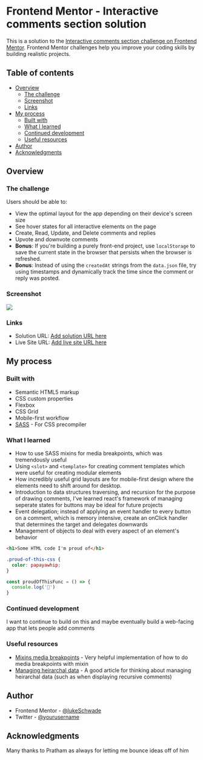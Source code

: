 # Frontend Mentor - Interactive comments section solution

This is a solution to the [Interactive comments section challenge on Frontend Mentor](https://www.frontendmentor.io/challenges/interactive-comments-section-iG1RugEG9). Frontend Mentor challenges help you improve your coding skills by building realistic projects. 

## Table of contents

- [Overview](#overview)
  - [The challenge](#the-challenge)
  - [Screenshot](#screenshot)
  - [Links](#links)
- [My process](#my-process)
  - [Built with](#built-with)
  - [What I learned](#what-i-learned)
  - [Continued development](#continued-development)
  - [Useful resources](#useful-resources)
- [Author](#author)
- [Acknowledgments](#acknowledgments)


## Overview

### The challenge

Users should be able to:

- View the optimal layout for the app depending on their device's screen size
- See hover states for all interactive elements on the page
- Create, Read, Update, and Delete comments and replies
- Upvote and downvote comments
- **Bonus**: If you're building a purely front-end project, use `localStorage` to save the current state in the browser that persists when the browser is refreshed.
- **Bonus**: Instead of using the `createdAt` strings from the `data.json` file, try using timestamps and dynamically track the time since the comment or reply was posted.

### Screenshot

![](./screenshot.jpg)




### Links

- Solution URL: [Add solution URL here](https://your-solution-url.com)
- Live Site URL: [Add live site URL here](https://your-live-site-url.com)

## My process

### Built with

- Semantic HTML5 markup
- CSS custom properties
- Flexbox
- CSS Grid
- Mobile-first workflow
- [SASS](https://sass-lang.com/) - For CSS precompiler


### What I learned
- How to use SASS mixins for media breakpoints, which was tremendously useful
- Using `<slot>` and `<template>` for creating comment templates which were useful for creating modular elements
- How incredibly useful grid layouts are for mobile-first design where the elements need to shift around for desktop.
- Introduction to data structures traversing, and recursion for the purpose of drawing comments, I've learned react's framework of managing seperate states for buttons may be ideal for future projects
- Event delegation; instead of applying an event handler to every button on a comment, which is memory intensive, create an onClick handler that determines the target and delegates downwards
- Management of objects to deal with every aspect of an element's behavior


```html
<h1>Some HTML code I'm proud of</h1>
```
```css
.proud-of-this-css {
  color: papayawhip;
}
```
```js
const proudOfThisFunc = () => {
  console.log('🎉')
}
```



### Continued development

I want to continue to build on this and maybe eventually build a web-facing app that lets people add comments


### Useful resources

- [Mixins media breakpoints](https://stackoverflow.com/questions/54594580/sass-media-query-mixin-combination) - Very helpful implementation of how to do media breakpoints with mixin
- [Managing heirarchal data](https://mikehillyer.com/articles/managing-hierarchical-data-in-mysql/) - A good article for thinking about managing heirarchal data (such as when displaying recursive comments)


## Author
- Frontend Mentor - [@lukeSchwade](https://www.frontendmentor.io/profile/lukeSchwade)
- Twitter - [@yourusername](https://www.twitter.com/yourusername)


## Acknowledgments

Many thanks to Pratham as always for letting me bounce ideas off of him

